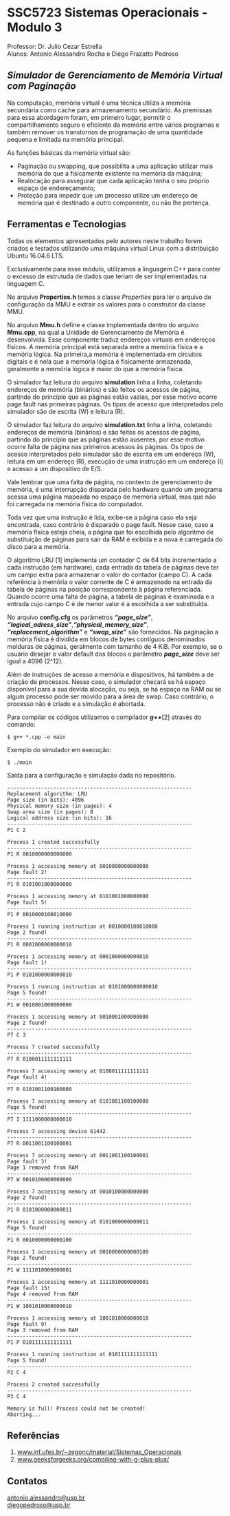 # SSC5723 Sistemas Operacionais  - Modulo 3

Professor: Dr. Julio Cezar Estrella\
Alunos: Antonio Alessandro Rocha e Diego Frazatto Pedroso


***Simulador de Gerenciamento de Memória Virtual com Paginação***
-------------------

Na computação, memória virtual é uma técnica utiliza a memória secundária como cache para armazenamento secundário. As premissas para essa abordagem foram, em primeiro lugar, permitir o compartilhamento seguro e eficiente da memória entre vários programas e também remover os transtornos de programação de uma quantidade pequena e limitada na memória principal.

As funções básicas da memória virtual são:
* Paginação ou swapping, que possibilita a uma aplicação utilizar mais memória do que a fisicamente existente na memória da máquina;
* Realocação para assegurar que cada aplicação tenha o seu próprio espaço de endereçamento;
* Proteção para impedir que um processo utilize um endereço de memória que é destinado a outro componente, ou não lhe pertença.

Ferramentas e Tecnologias
-------------------
Todas os elementos apresentados pelo autores neste trabalho forem criados e testados utilizando uma máquina virtual Linux com a distribuição Ubuntu 16.04.6 LTS.

Exclusivamente para esse módulo, utilizamos a linguagem C++ para conter o excesso de estrutuda de dados que teriam de ser implementadas na linguagem C.

No arquivo **Properties.h** temos a classe *Properties* para ler o arquivo de configuração da MMU e extrair os valores para o construtor da classe MMU.

No arquivo **Mmu.h** define e classe implementada dentro do arquivo **Mmu.cpp**, na qual a Unidade de Gerenciamento de Memória é desenvolvida. Esse componente traduz endereços virtuais em endereços físicos. A memória principal está separada entre a memória física e a memória lógica. Na primeira,a memória é implementada em circuitos digitais e é nela que a memória lógica é fisicamente armazenada, geralmente a memória lógica é maior do que a memória física. 

O simulador faz leitura do arquivo **simulation** linha a linha, coletando endereços de memória (binários) e são feitos os acessos de página, partindo do princípio que as páginas estão vazias, por esse motivo ocorre page fault nas primeiras páginas. Os tipos de acesso que interpretados pelo simulador são de escrita (W) e leitura (R).

O simulador faz leitura do arquivo **simulation.txt** linha a linha, coletando endereços de memória (binários) e são feitos os acessos de página, partindo do princípio que as páginas estão ausentes, por esse motivo ocorre falta de página nas primeiros acessos às páginas. Os tipos de acesso interpretados pelo simulador são de escrita em um endereço (W), leitura em um endereço (R), execução de uma instrução em um endereço (I) e acesso a um dispositivo de E/S.

Vale lembrar que uma falta de página, no contexto de gerenciamento de memória, é uma interrupção disparada pelo hardware quando um programa acessa uma página mapeada no espaço de memória virtual, mas que não foi carregada na memória física do computador.

Toda vez que uma instrução é lida, exibe-se a página caso ela seja encontrada, caso contrário é disparado o page fault. Nesse caso, caso a memória física esteja cheia, a página que foi escolhida pelo algoritmo de substituição de páginas para sair da RAM é exibida e a nova é carregada do disco para a memória.

O algoritmo LRU [1] implementa um contador C de 64 bits incrementado a cada instrução (em hardware), cada entrada da tabela de páginas deve ter um campo extra para armazenar o valor do contador (campo C). A cada referência à memória o valor corrente de C é armazenado na entrada da tabela de páginas na posição correspondente à página referenciada. Quando ocorre uma falta de página, a tabela de páginas é examinada e a entrada cujo campo C é de menor valor é a escolhida a ser substituída.

No arquivo **config.cfg** os parâmetros ***“page_size”***, ***“logical_adress_size”***,***“physical_memory_size”***, ***“replacement_algorithm”*** e ***“swap_size”*** são fornecidos. Na paginação a memória física é dividida em blocos de bytes contíguos denominados molduras de páginas, geralmente com tamanho de 4 KiB. Por exemplo, se o usuário desejar o valor default dos blocos o parâmetro ***page_size***  deve ser igual a 4096 (2^12).

Além de instruções de acesso a memória e dispositivos, há também a de criação de processos. Nesse caso, o simulador checará se há espaço disponível para a sua devida alocação, ou seja, se há espaço na RAM ou se algum processo pode ser movido para a área de swap. Caso contrário, o processo não é criado e a simulação é abortada.

Para compilar os códigos utilizamos o compilador ***g++***[2] através do comando:
````
$ g++ *.cpp -o main
````
Exemplo do simulador em execução:

````
$ ./main
````
Saída para a configuração e simulação dada no repositório.
````
------------------------------------------------------------
Replacement algorithm: LRU
Page size (in bits): 4096
Physical memory size (in pages): 4
Swap area size (in pages): 8
Logical address size (in bits): 16
------------------------------------------------------------
P1 C 2

Process 1 created successfully
------------------------------------------------------------
P1 R 0010000000000000

Process 1 accessing memory at 0010000000000000
Page fault 2!
------------------------------------------------------------
P1 R 0101001000000000

Process 1 accessing memory at 0101001000000000
Page fault 5!
------------------------------------------------------------
P1 P 0010000100010000

Process 1 running instruction at 0010000100010000
Page 2 found!
------------------------------------------------------------
P1 R 0001000000000010

Process 1 accessing memory at 0001000000000010
Page fault 1!
------------------------------------------------------------
P1 P 0101000000000010

Process 1 running instruction at 0101000000000010
Page 5 found!
------------------------------------------------------------
P1 W 0010001000000000

Process 1 accessing memory at 0010001000000000
Page 2 found!
------------------------------------------------------------
P7 C 3

Process 7 created successfully
------------------------------------------------------------
P7 R 0100011111111111

Process 7 accessing memory at 0100011111111111
Page fault 4!
------------------------------------------------------------
P7 R 0101001100100000

Process 7 accessing memory at 0101001100100000
Page 5 found!
------------------------------------------------------------
P7 I 1111000000000010

Process 7 accessing device 61442
------------------------------------------------------------
P7 R 0011001100100001

Process 7 accessing memory at 0011001100100001
Page fault 3!
Page 1 removed from RAM
------------------------------------------------------------
P7 W 0010100000000000

Process 7 accessing memory at 0010100000000000
Page 2 found!
------------------------------------------------------------
P1 R 0101000000000011

Process 1 accessing memory at 0101000000000011
Page 5 found!
------------------------------------------------------------
P1 R 0010000000000100

Process 1 accessing memory at 0010000000000100
Page 2 found!
------------------------------------------------------------
P1 W 1111010000000001

Process 1 accessing memory at 1111010000000001
Page fault 15!
Page 4 removed from RAM
------------------------------------------------------------
P1 W 1001010000000010

Process 1 accessing memory at 1001010000000010
Page fault 9!
Page 3 removed from RAM
------------------------------------------------------------
P1 P 0101111111111111

Process 1 running instruction at 0101111111111111
Page 5 found!
------------------------------------------------------------
P2 C 4

Process 2 created successfully
------------------------------------------------------------
P3 C 4

Memory is full! Process could not be created!
Aborting...
````

Referências
-------------------
1. www.inf.ufes.br/~zegonc/material/Sistemas_Operacionais
2. www.geeksforgeeks.org/compiling-with-g-plus-plus/

Contatos 
-------------------
antonio.alessandro@usp.br\
diegopedroso@usp.br
